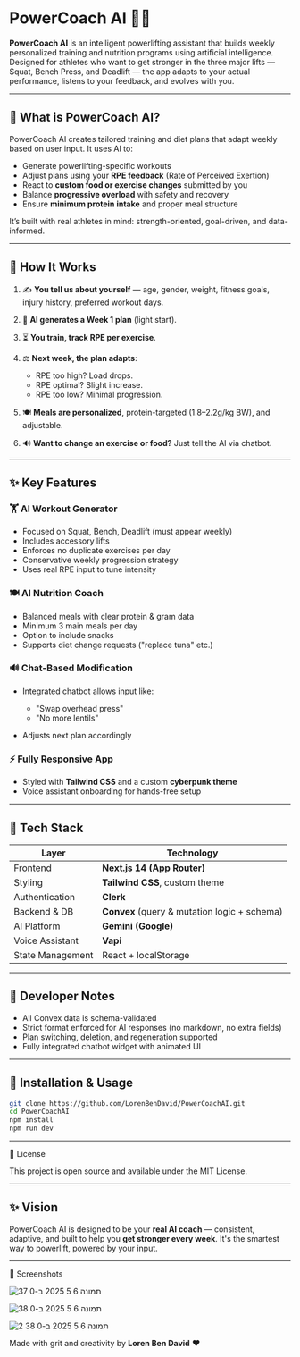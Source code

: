 # PowerCoach AI 🏋️‍♂️

**PowerCoach AI** is an intelligent powerlifting assistant that builds weekly personalized training and nutrition programs using artificial intelligence. Designed for athletes who want to get stronger in the three major lifts — Squat, Bench Press, and Deadlift — the app adapts to your actual performance, listens to your feedback, and evolves with you.

---

## 🔎 What is PowerCoach AI?

PowerCoach AI creates tailored training and diet plans that adapt weekly based on user input. It uses AI to:

* Generate powerlifting-specific workouts
* Adjust plans using your **RPE feedback** (Rate of Perceived Exertion)
* React to **custom food or exercise changes** submitted by you
* Balance **progressive overload** with safety and recovery
* Ensure **minimum protein intake** and proper meal structure

It’s built with real athletes in mind: strength-oriented, goal-driven, and data-informed.

---

## 🔄 How It Works

1. ✍️ **You tell us about yourself** — age, gender, weight, fitness goals, injury history, preferred workout days.
2. 🤖 **AI generates a Week 1 plan** (light start).
3. ⏳ **You train, track RPE per exercise**.
4. ⚖️ **Next week, the plan adapts**:

   * RPE too high? Load drops.
   * RPE optimal? Slight increase.
   * RPE too low? Minimal progression.
5. 🍽️ **Meals are personalized**, protein-targeted (1.8–2.2g/kg BW), and adjustable.
6. 🔊 **Want to change an exercise or food?** Just tell the AI via chatbot.

---

## ✨ Key Features

### 🏋️ AI Workout Generator

* Focused on Squat, Bench, Deadlift (must appear weekly)
* Includes accessory lifts
* Enforces no duplicate exercises per day
* Conservative weekly progression strategy
* Uses real RPE input to tune intensity

### 🍽️ AI Nutrition Coach

* Balanced meals with clear protein & gram data
* Minimum 3 main meals per day
* Option to include snacks
* Supports diet change requests ("replace tuna" etc.)

### 🔊 Chat-Based Modification

* Integrated chatbot allows input like:

  * "Swap overhead press"
  * "No more lentils"
* Adjusts next plan accordingly

### ⚡ Fully Responsive App

* Styled with **Tailwind CSS** and a custom **cyberpunk theme**
* Voice assistant onboarding for hands-free setup

---

## 🚀 Tech Stack

| Layer            | Technology                                   |
| ---------------- | -------------------------------------------- |
| Frontend         | **Next.js 14 (App Router)**                  |
| Styling          | **Tailwind CSS**, custom theme               |
| Authentication   | **Clerk**                                    |
| Backend & DB     | **Convex** (query & mutation logic + schema) |
| AI Platform      | **Gemini (Google)**                          |
| Voice Assistant  | **Vapi**                                     |
| State Management | React + localStorage                         |

---

## 📖 Developer Notes

* All Convex data is schema-validated
* Strict format enforced for AI responses (no markdown, no extra fields)
* Plan switching, deletion, and regeneration supported
* Fully integrated chatbot widget with animated UI

---

## 📕 Installation & Usage

```bash
git clone https://github.com/LorenBenDavid/PowerCoachAI.git
cd PowerCoachAI
npm install
npm run dev
```

---

📄 License

This project is open source and available under the MIT License.

---

## ✨ Vision

PowerCoach AI is designed to be your **real AI coach** — consistent, adaptive, and built to help you **get stronger every week**. It's the smartest way to powerlift, powered by your input.

---
📸 Screenshots

![תמונה 6 5 2025 ב-0 37](https://github.com/user-attachments/assets/49f6ce56-ac2a-4e76-ac97-644dd48761d0)



![תמונה 6 5 2025 ב-0 38](https://github.com/user-attachments/assets/890f39c4-c593-4cdb-b79e-e85cde7b0830)

![תמונה 6 5 2025 ב-0 38 2](https://github.com/user-attachments/assets/f97cc44d-f796-4c7b-b1d4-8a2071b5654d)

Made with grit and creativity by **Loren Ben David** ❤️

